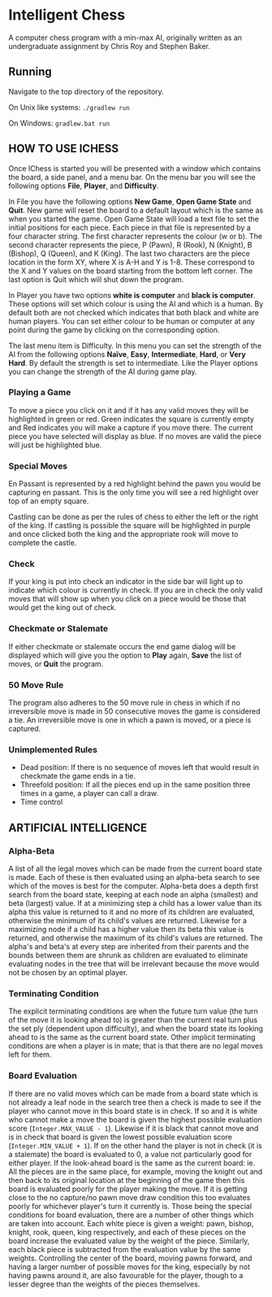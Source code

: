 # Intelligent Chess

A computer chess program with a min-max AI, originally written as an undergraduate assignment by Chris Roy and Stephen Baker.

## Running
Navigate to the top directory of the repository.

On Unix like systems: `./gradlew run`

On Windows: `gradlew.bat run`


## HOW TO USE ICHESS

Once IChess is started you will be presented with a window which contains the board, a side panel, and a menu bar. On the menu bar you will see the following options **File**, **Player**, and **Difficulty**.

In File you have the following options **New Game**, **Open Game State** and **Quit**. New game will reset the board to a default layout which is the same as when you started the game. Open Game State will load a text file to set the initial positions for each piece. Each piece in that file is represented by a four character string. The first character represents the colour (w or b). The second character represents the piece, P (Pawn), R (Rook), N (Knight), B (Bishop), Q (Queen), and K (King). The last two characters are the piece location in the form XY, where X is A-H and Y is 1-8. These correspond to the X and Y values on the board starting from the bottom left corner. The last option is Quit which will shut down the program.

In Player you have two options **white is computer** and **black is computer**. These options will set which colour is using the AI and which is a human. By default both are not checked which indicates that both black and white are human players. You can set either colour to be human or computer at any point during the game by clicking on the corresponding option.

The last menu item is Difficulty. In this menu you can set the strength of the AI from the following options **Naïve**, **Easy**, **Intermediate**, **Hard**, or **Very Hard**. By default the strength is set to intermediate. Like the Player options you can change the strength of the AI during game play.

### Playing a Game
To move a piece you click on it and if it has any valid moves they will be highlighted in green or red. Green indicates the square is currently empty and Red indicates you will make a capture if you move there. The current piece you have selected will display as blue. If no moves are valid the piece will just be highlighted blue.

### Special Moves
En Passant is represented by a red highlight behind the pawn you would be capturing en passant. This is the only time you will see a red highlight over top of an empty square.

Castling can be done as per the rules of chess to either the left or the right of the king. If castling is possible the square will be highlighted in purple and once clicked both the king and the appropriate rook will move to complete the castle.

### Check
If your king is put into check an indicator in the side bar will light up to indicate which colour is currently in check. If you are in check the only valid moves that will show up when you click on a piece would be those that would get the king out of check.

### Checkmate or Stalemate
If either checkmate or stalemate occurs the end game dialog will be displayed which will give you the option to **Play** again, **Save** the list of moves, or **Quit** the program.

### 50 Move Rule
The program also adheres to the 50 move rule in chess in which if no irreversible move is made in 50 consecutive moves the game is considered a tie. An irreversible move is one in which a pawn is moved, or a piece is captured.

### Unimplemented Rules
* Dead position: If there is no sequence of moves left that would result in checkmate the game ends in a tie.
* Threefold position: If all the pieces end up in the same position three times in a game, a player can call a draw.
* Time control

## ARTIFICIAL INTELLIGENCE

### Alpha-Beta
A list of all the legal moves which can be made from the current board state is made. Each of these is then evaluated using an alpha-beta search to see which of the moves is best for the computer. Alpha-beta does a depth first search from the board state, keeping at each node an alpha (smallest) and beta (largest) value. If at a minimizing step a child has a lower value than its alpha this value is returned to it and no more of its children are evaluated, otherwise the minimum of its child's values are returned. Likewise for a maximizing node if a child has a higher value then its beta this value is returned, and otherwise the maximum of its child's values are returned. The alpha's and beta's at every step are inherited from their parents and the bounds between them are shrunk as children are evaluated to eliminate evaluating nodes in the tree that will be irrelevant because the move would not be chosen by an optimal player.

### Terminating Condition
The explicit terminating conditions are when the future turn value (the turn of the move it is looking ahead to) is greater than the current real turn plus the set ply (dependent upon difficulty), and when the board state its looking ahead to is the same as the current board state. Other implicit terminating conditions are when a player is in mate; that is that there are no legal moves left for them.

### Board Evaluation
If there are no valid moves which can be made from a board state which is not already a leaf node in the search tree then a check is made to see if the player who cannot move in this board state is in check. If so and it is white who cannot make a move the board is given the highest possible evaluation score (`Integer.MAX_VALUE - 1`). Likewise if it is black that cannot move and is in check that board is given the lowest possible evaluation score (`Integer.MIN_VALUE + 1`). If on the other hand the player is not in check (it is a stalemate) the board is evaluated to 0, a value not particularly good for either player. If the look-ahead board is the same as the current board: ie. All the pieces are in the same place, for example, moving the knight out and then back to its original location at the beginning of the game then this board is evaluated poorly for the player making the move. If it is getting close to the no capture/no pawn move draw condition this too evaluates poorly for whichever player's turn it currently is. Those being the special conditions for board evaluation, there are a number of other things which are taken into account. Each white piece is given a weight: pawn, bishop, knight, rook, queen, king respectively, and each of these pieces on the board increase the evaluated value by the weight of the piece. Similarly, each black piece is subtracted from the evaluation value by the same weights. Controlling the center of the board, moving pawns forward, and having a larger number of possible moves for the king, especially by not having pawns around it, are also favourable for the player, though to a lesser degree than the weights of the pieces themselves. 
